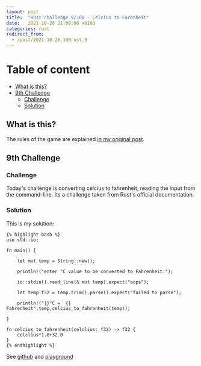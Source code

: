 ```yaml
---
layout: post
title:  "Rust challenge 9/100 - Celcius to Farenheit"
date:   2021-10-26 21:00:00 +0100
categories: rust
redirect_from:
  - /post/2021-10-26-100rust-9
---
```



#  Table of content
<!-- MarkdownTOC autolink="true" -->

- [What is this?](#what-is-this)
- [9th Challenge](#9th-challenge)
	- [Challenge](#challenge)
	- [Solution](#solution)

<!-- /MarkdownTOC -->

## What is this?

The rules of the game are explained [in my original post](https://maebli.github.io/rust/2021/10/18/100rust.html).

## 9th Challenge
### Challenge

Today's challenge is converting celcius to fahrenheit, reading the input from the command-line. Its a challenge taken from Rust's official documentation. 

### Solution

This is my solution: 

	{% highlight bash %}
	use std::io;

	fn main() {

	    let mut temp = String::new();

	    println!("enter °C value to be converted to Fahrenheit:");

	    io::stdin().read_line(& mut temp).expect("oops");

	    let temp:f32 = temp.trim().parse().expect("failed to parse");

	    println!("{}°C =  {} Fahrenheit",temp,celcius_to_fahrenheit(temp));

	}

	fn celcius_to_fahrenheit(celclius: f32) -> f32 {
	    celclius*1.8+32.0
	}
	{% endhighlight %}



See [github](https://github.com/maebli/100rustsnippets/tree/master/celcius2fahrenheit) and [playground](https://play.rust-lang.org/?version=stable&mode=debug&edition=2021&gist=cd5d5c3fe7214b2a716d002551bad226)
